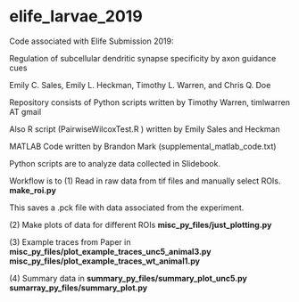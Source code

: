 # elife_larvae_2019
Code associated with Elife Submission 2019:

Regulation of subcellular dendritic synapse specificity by axon guidance cues

Emily C. Sales, Emily L. Heckman, Timothy L. Warren, and Chris Q. Doe


Repository consists of Python scripts written by
Timothy Warren, timlwarren AT gmail

Also R script (PairwiseWilcoxTest.R ) written by Emily Sales and Heckman

MATLAB Code written by Brandon Mark  (supplemental_matlab_code.txt)

Python scripts are to analyze data collected in Slidebook.

Workflow is to 
(1) Read in raw data from tif files and manually select ROIs.
**make_roi.py**

This saves a .pck file with data associated from the experiment.

(2) Make plots of data for different ROIs
**misc_py_files/just_plotting.py**

(3) Example traces from Paper in
**misc_py_files/plot_example_traces_unc5_animal3.py**
**misc_py_files/plot_example_traces_wt_animal1.py**

(4) Summary data in
**summary_py_files/summary_plot_unc5.py**
**sumarray_py_files/summary_plot.py**




